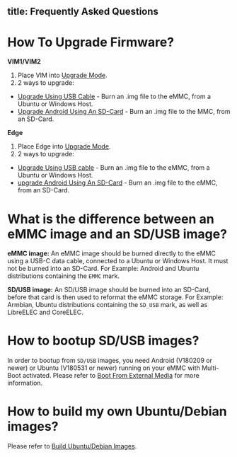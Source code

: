title: Frequently Asked Questions
---

# How To Upgrade Firmware?

**VIM1/VIM2**

1. Place VIM into [Upgrade Mode](/vim1/HowtoBootIntoUpgradeMode.html).
2. 2 ways to upgrade:
  * [Upgrade Using USB Cable](/vim1/UpgradeViaUSBCable.html) - Burn an .img file to the eMMC, from a Ubuntu or Windows Host.
  * [Upgrade Android Using An SD-Card](/vim1/UpgradeViaTFBurningCard.html) - Burn an .img file to the MMC, from an SD-Card.

**Edge**

1. Place Edge into [Upgrade Mode](/edge/HowtoBootIntoUpgradeMode.html).
2. 2 ways to upgrade:
  * [Upgrade Using USB cable](/edge/UpgradeViaUSBCable.html) - Burn an .img file to the eMMC, from a Ubuntu or Windows Host.
  * [upgrade Android Using An SD-Card](/edge/UpgradeViaTFBurningCard.html) - Burn an .img file to the eMMC, from an SD-Card.

# What is the difference between an eMMC image and an SD/USB image?

**eMMC image:** An eMMC image should be burned directly to the eMMC using a USB-C data cable, connected to a Ubuntu or Windows Host. It must not be burned into an SD-Card. For Example: Android and Ubuntu distributions containing the `EMMC` mark.

**SD/USB image:** An SD/USB image should be burned into an SD-Card, before that card is then used to reformat the eMMC storage. For Example: Armbian, Ubuntu distributions containing the `SD_USB` mark, as well as LibreELEC and CoreELEC.

# How to bootup SD/USB images?

In order to bootup from `SD/USB` images, you need Android (V180209 or newer) or Ubuntu (V180531 or newer) running on your eMMC with Multi-Boot activated. Please refer to [Boot From External Media](/vim1/BootFromExtMedia.html) for more information.

# How to build my own Ubuntu/Debian images?

Please refer to [Build Ubuntu/Debian Images](/vim1/FenixScript.html).

